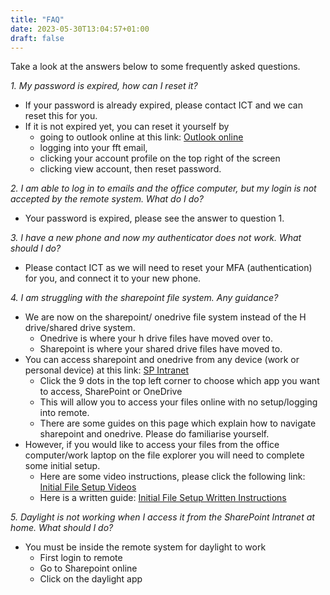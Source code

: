 ```yaml
---
title: "FAQ"
date: 2023-05-30T13:04:57+01:00
draft: false
---
```


Take a look at the answers below to some frequently asked questions.


*1. My password is expired, how can I reset it?*

- If your password is already expired, please contact ICT and we can reset this for you.
- If it is not expired yet, you can reset it yourself by 
	- going to outlook online at this link: [Outlook online](https://outlook.com)
	- logging into your fft email,
	- clicking your account profile on the top right of the screen
	- clicking view account, then reset password.


*2. I am able to log in to emails and the office computer, but my login is not accepted by the remote system. What do I do?*

- Your password is expired, please see the answer to question 1.


*3. I have a new phone and now my authenticator does not work. What should I do?*

- Please contact ICT as we will need to reset your MFA (authentication) for you, and connect it to your new phone.


*4. I am struggling with the sharepoint file system. Any guidance?*

- We are now on the sharepoint/ onedrive file system instead of the H drive/shared drive system.
	- Onedrive is where your h drive files have moved over to. 
	- Sharepoint is where your shared drive files have moved to.
- You can access sharepoint and onedrive from any device (work or personal device) at this link: [SP Intranet](https://freedomfromtorture.sharepoint.com/sites/Intranet) 
	- Click the 9 dots in the top left corner to choose which app you want to access, SharePoint or OneDrive
	- This will allow you to access your files online with no setup/logging into remote. 
	- There are some guides on this page which explain how to navigate sharepoint and onedrive. Please do familiarise yourself.
- However, if you would like to access your files from the office computer/work laptop on the file explorer you will need to complete some initial setup. 
	- Here are some video instructions, please click the following link: [Initial File Setup Videos](https://freedomfromtorture-my.sharepoint.com/:f:/g/personal/sziqbal_freedomfromtorture_org/EuAF-5Cz6OxOu0RagoyKzLAB8sAdYf4_qHf11ktapHbnaw?e=S69Y71) 
	- Here is a written guide: [Initial File Setup Written Instructions](https://freedomfromtorture-my.sharepoint.com/:w:/g/personal/auddin_freedomfromtorture_org/EW1ryexYmoNLmhI138zDSEsBxxSaWNOiPGDq20gTnM7PkQ?e=I9QrvZ) 


*5. Daylight is not working when I access it from the SharePoint Intranet at home. What should I do?*
- You must be inside the remote system for daylight to work
	- First login to remote
	- Go to Sharepoint online
	- Click on the daylight app
 
